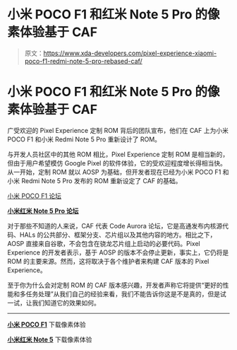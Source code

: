 # 小米 POCO F1 和红米 Note 5 Pro 的像素体验基于 CAF

> 原文：<https://www.xda-developers.com/pixel-experience-xiaomi-poco-f1-redmi-note-5-pro-rebased-caf/>

# 小米 POCO F1 和红米 Note 5 Pro 的像素体验基于 CAF

广受欢迎的 Pixel Experience 定制 ROM 背后的团队宣布，他们在 CAF 上为小米 POCO F1 和小米 Redmi Note 5 Pro 重新设计了 ROM。

与开发人员社区中的其他 ROM 相比，Pixel Experience 定制 ROM 是相当新的，但由于用户希望模仿 Google Pixel 的软件体验，它的受欢迎程度增长得相当快。从一开始，定制 ROM 就以 AOSP 为基础，但开发者现在已经为小米 POCO F1 和小米 Redmi Note 5 Pro 发布的 ROM 重新设定了 CAF 的基础。

[小米 POCO F1 论坛 ](https://forum.xda-developers.com/poco-f1)

[**小米红米 Note 5 Pro 论坛**](https://forum.xda-developers.com/redmi-note-5-pro)

对于那些不知道的人来说，CAF 代表 Code Aurora 论坛，它是高通发布内核源代码、HALs 的公共部分、框架分支、芯片组以及其他内容的地方。相比之下，AOSP 直接来自谷歌，不会包含在骁龙芯片组上启动的必要代码。Pixel Experience 的开发者表示，基于 AOSP 的版本不会停止更新，事实上，它仍将是 ROM 的主要来源。然而，这将取决于各个维护者来构建 CAF 版本的 Pixel Experience。

至于你为什么会对定制 ROM 的 CAF 版本感兴趣，开发者声称它将提供“更好的性能和多任务处理”从我们自己的经验来看，我们不能告诉你这是不是真的，但是试一试，让我们知道它的效果如何。

* * *

[**小米 POCO F1**](https://forum.xda-developers.com/poco-f1/development/rom-pixel-experience-t3857076) 下载像素体验

[**小米红米 Note 5**](https://forum.xda-developers.com/redmi-note-5-pro/development/rom-pixel-experience-t3830197) 下载像素体验